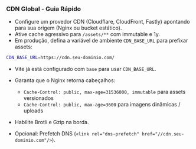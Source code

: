### CDN Global - Guia Rápido

- Configure um provedor CDN (Cloudflare, CloudFront, Fastly) apontando para sua origem (Nginx ou bucket estático).
- Ative cache agressivo para `/assets/**` com immutable e 1y.
- Em produção, defina a variável de ambiente `CDN_BASE_URL` para prefixar assets:

```bash
CDN_BASE_URL=https://cdn.seu-dominio.com/
```

- Vite já está configurado com `base` para usar `CDN_BASE_URL`.
- Garanta que o Nginx retorna cabeçalhos:
  - `Cache-Control: public, max-age=31536000, immutable` para assets versionados
  - `Cache-Control: public, max-age=3600` para imagens dinâmicas / uploads

- Habilite Brotli e Gzip na borda.
- Opcional: Prefetch DNS (`<link rel="dns-prefetch" href="//cdn.seu-dominio.com"/>`).